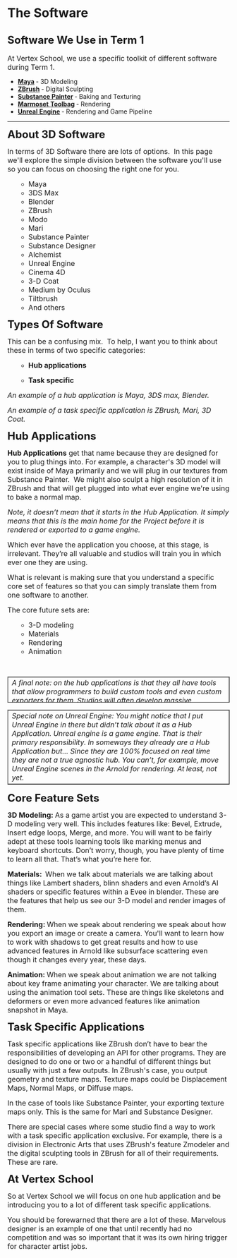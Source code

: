 # The Software

<h2><strong><span style="font-size: 18pt;">Software We Use in Term 1</span></strong></h2>
<p><span style="font-size: 18pt;"><span style="font-size: 12pt;">At Vertex School, we use a specific toolkit of different software during Term 1.</span></span></p>
<ul>
<li><strong><a class="instructure_file_link inline_disabled" href="https://www.autodesk.com/products/maya/overview" target="_blank">Maya</a> </strong>- 3D Modeling</li>
<li><strong><a class="instructure_file_link inline_disabled" href="https://pixologic.com/" target="_blank">ZBrush</a> </strong>- Digital Sculpting</li>
<li><a class="instructure_file_link inline_disabled" href="https://www.substance3d.com/products/substance-painter/" target="_blank"><strong>Substance Painter</strong></a><strong> </strong>- Baking and Texturing</li>
<li><a class="instructure_file_link inline_disabled" href="https://marmoset.co/toolbag/" target="_blank"><strong>Marmoset</strong> <strong>Toolbag</strong></a><strong> </strong>- Rendering</li>
<li><a class="instructure_file_link inline_disabled" href="https://www.unrealengine.com/" target="_blank"><strong>Unreal</strong> <strong>Engine</strong></a><strong> </strong>- Rendering and Game Pipeline</li>
</ul>
<hr>
<p><strong><span style="font-size: 18pt;">About 3D Software</span></strong></p>
<p><span style="font-size: 18pt;"><span style="font-size: 12pt;">In terms of 3D Software there are lots of options.&nbsp; In this page we'll explore the simple division between the software you'll use so you can focus on choosing the right one for you.</span></span></p>
<ul>
<li style="list-style-type: none;">
<ul>
<li><span style="font-size: 12pt;">Maya</span></li>
<li><span style="font-size: 12pt;">3DS Max</span></li>
<li><span style="font-size: 12pt;">Blender</span></li>
<li><span style="font-size: 12pt;">ZBrush</span></li>
<li><span style="font-size: 12pt;">Modo</span></li>
<li><span style="font-size: 12pt;">Mari</span></li>
<li><span style="font-size: 12pt;">Substance Painter</span></li>
<li><span style="font-size: 12pt;">Substance Designer</span></li>
<li><span style="font-size: 12pt;">Alchemist</span></li>
<li><span style="font-size: 12pt;">Unreal Engine</span></li>
<li><span style="font-size: 12pt;">Cinema 4D</span></li>
<li><span style="font-size: 12pt;">3-D Coat</span></li>
<li><span style="font-size: 12pt;">Medium by Oculus</span></li>
<li><span style="font-size: 12pt;">Tiltbrush</span></li>
<li><span style="font-size: 12pt;">And others</span></li>
</ul>
</li>
</ul>
<p><strong><span style="font-size: 18pt;">Types Of Software</span></strong></p>
<p><span style="font-size: 12pt;">This can be a confusing mix.&nbsp; To help, I want you to think about these in terms of two specific categories:</span></p>
<ul>
<li style="list-style-type: none;">
<ul>
<li>
<p><span style="font-size: 12pt;"><strong>Hub applications</strong></span></p>
</li>
<li>
<p><span style="font-size: 12pt;"><strong>Task specific</strong></span></p>
</li>
</ul>
</li>
</ul>
<p style="text-align: left;"><span style="font-size: 12pt;"><em>An example of a hub application is Maya, 3DS max, Blender.</em></span></p>
<p style="text-align: left;"><span style="font-size: 12pt;"><em>An example of a task specific application is ZBrush, Mari, 3D Coat.</em></span></p>
<p style="text-align: left;"><span style="font-size: 18pt;"><strong>Hub Applications</strong></span></p>
<p><span style="font-size: 12pt;"><strong>Hub Applications</strong> get that name because they are designed for you to plug things into. For example, a character's 3D model will exist inside of Maya primarily and we will plug in our textures from Substance Painter.&nbsp; We might also sculpt a high resolution of it in ZBrush and that will get plugged into what ever engine we're using to bake a normal map.</span></p>
<p><em><span style="font-size: 12pt;">Note, it doesn’t mean that it starts in the Hub Application. It simply means that this is the main home for the Project before it is rendered or exported to a game engine.</span></em></p>
<p><span style="font-size: 12pt;">Which ever have the application you choose, at this stage, is irrelevant. They’re all valuable and studios will train you in which ever one they are using.</span></p>
<p><span style="font-size: 12pt;">What is relevant is making sure that you understand a specific core set of features so that you can simply translate them from one software to another.</span></p>
<p><span style="font-size: 12pt;">The core future sets are:</span></p>
<ul>
<li style="list-style-type: none;">
<ul>
<li><span style="font-size: 12pt;">3-D modeling</span></li>
<li><span style="font-size: 12pt;">Materials</span></li>
<li><span style="font-size: 12pt;">Rendering</span></li>
<li><span style="font-size: 12pt;">Animation</span></li>
</ul>
</li>
</ul>
<p>&nbsp;</p>
<table style="border-collapse: collapse; width: 100%; height: 59px;" border="1">
<tbody>
<tr style="height: 59px;">
<td style="width: 100%; height: 59px;"><em><span style="font-size: 12pt;">A final note: on the hub applications is that they all have tools that allow programmers to build custom tools and even custom exporters for them. Studios will often develop massive infrastructure’s for just one application and this makes them very unlikely to change.</span></em></td>
</tr>
</tbody>
</table>
<table style="border-collapse: collapse; width: 100%;" border="1">
<tbody>
<tr>
<td style="width: 100%;"><em><span style="font-size: 12pt;">Special note on Unreal Engine: You might notice that I put Unreal Engine in there but didn’t talk about it as a Hub Application. Unreal engine is a game engine. That is their primary responsibility. In someways they already are a Hub Application but… Since they are 100% focused on real time they are not a true agnostic hub. You can’t, for example, move Unreal Engine scenes in the Arnold for rendering. At least, not yet.</span></em></td>
</tr>
</tbody>
</table>
<p><span style="font-size: 18pt;"><strong>Core Feature Sets</strong></span></p>
<p><strong><span style="font-size: 12pt;">3D Modeling:&nbsp;</span></strong><span style="font-size: 12pt;">As a game artist you are expected to understand 3-D modeling very well. This includes features like: </span><span style="font-size: 12pt; font-family: inherit;">Bevel, </span><span style="font-size: 12pt; font-family: inherit;">Extrude, </span><span style="font-size: 12pt; font-family: inherit;">Insert edge loops, </span><span style="font-size: 12pt; font-family: inherit;">Merge, a</span><span style="font-size: 12pt; font-family: inherit;">nd more.&nbsp;</span><span style="font-size: 12pt;">You will want to be fairly adept at these tools learning tools like marking menus and keyboard shortcuts.&nbsp;</span><span style="font-size: 12pt;">Don’t worry, though, you have plenty of time to learn all that. That’s what you’re here for.</span></p>
<p><strong><span style="font-size: 12pt;">Materials:&nbsp;&nbsp;</span></strong><span style="font-size: 12pt;">When we talk about materials we are talking about things like Lambert shaders, blinn shaders and even Arnold’s AI shaders or specific features within a Evee in blender. These are the features that help us see our 3-D model and render images of them.</span></p>
<p><strong><span style="font-size: 12pt;">Rendering:&nbsp;</span></strong><span style="font-size: 12pt;">When we speak about rendering we speak about how you export an image or create a camera. You'll want to learn how to work with shadows to get great results and how to use advanced features in Arnold like subsurface scattering even though it changes every year, these days.</span></p>
<p><strong><span style="font-size: 12pt;">Animation:&nbsp;</span></strong><span style="font-size: 12pt;">When we speak about animation we are not talking about key frame animating your character. We are talking about using the animation tool sets. These are things like skeletons and deformers or even more advanced features like animation snapshot in Maya.</span></p>
<p><span style="font-size: 18pt;"><strong>Task Specific Applications</strong></span></p>
<p><span style="font-size: 12pt;">Task specific applications like ZBrush don’t have to bear the responsibilities of developing an API for other programs. They are designed to do one or two or a handful of different things but usually with just a few outputs. In ZBrush's case, you output geometry and texture maps. Texture maps could be Displacement Maps, Normal Maps, or Diffuse maps.</span></p>
<p><span style="font-size: 12pt;">In the case of tools like Substance Painter, your exporting texture maps only. This is the same for Mari and Substance Designer.</span></p>
<p><span style="font-size: 12pt;">There are special cases where some studio find a way to work with a task specific application exclusive. For example, there is a division in Electronic Arts that uses ZBrush's feature Zmodeler and the digital sculpting tools in ZBrush for all of their requirements. These are rare.</span></p>
<p><span style="font-size: 18pt;"><strong>At Vertex School</strong></span></p>
<p><span style="font-size: 12pt;">So at Vertex School we will focus on one hub application and be introducing you to a lot of different task specific applications.</span></p>
<p><span style="font-size: 12pt;">You should be forewarned that there are a lot of these. Marvelous designer is an example of one that until recently had no competition and was so important that it was its own hiring trigger for character artist jobs.</span></p>